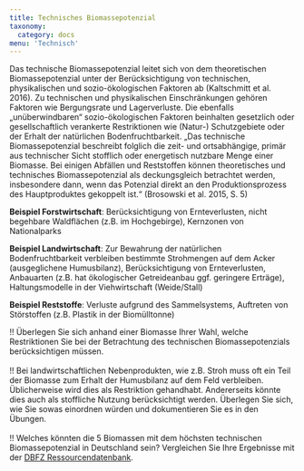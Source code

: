 ```yaml
---
title: Technisches Biomassepotenzial
taxonomy: 
  category: docs
menu: 'Technisch'
---
```


Das technische Biomassepotenzial leitet sich von dem theoretischen Biomassepotenzial unter der Berücksichtigung von technischen, physikalischen und sozio-ökologischen Faktoren ab (Kaltschmitt et al. 2016). Zu technischen und physikalischen Einschränkungen gehören Faktoren wie Bergungsrate und Lagerverluste. Die ebenfalls „unüberwindbaren“ sozio-ökologischen Faktoren beinhalten gesetzlich oder gesellschaftlich verankerte Restriktionen wie (Natur-) Schutzgebiete oder der Erhalt der natürlichen Bodenfruchtbarkeit. „Das technische Biomassepotenzial beschreibt folglich die zeit- und ortsabhängige, primär aus technischer Sicht stofflich oder energetisch nutzbare Menge einer Biomasse. Bei einigen Abfällen und Reststoffen können theoretisches und technisches Biomassepotenzial als deckungsgleich betrachtet werden, insbesondere dann, wenn das Potenzial direkt an den Produktionsprozess des Hauptproduktes gekoppelt ist.“ (Brosowski et al. 2015, S. 5) 

**Beispiel Forstwirtschaft**: Berücksichtigung von Ernteverlusten, nicht begehbare Waldflächen (z.B. im Hochgebirge), Kernzonen von Nationalparks

**Beispiel Landwirtschaft**: Zur Bewahrung der natürlichen Bodenfruchtbarkeit verbleiben bestimmte Strohmengen auf dem Acker (ausgeglichene Humusbilanz), Berücksichtigung von Ernteverlusten, Anbauarten (z.B. hat ökologischer Getreideanbau ggf. geringere Erträge), Haltungsmodelle in der Viehwirtschaft (Weide/Stall)

**Beispiel Reststoffe**: Verluste aufgrund des Sammelsystems, Auftreten von Störstoffen (z.B. Plastik in der Biomülltonne)

!! Überlegen Sie sich anhand einer Biomasse Ihrer Wahl, welche Restriktionen Sie bei der Betrachtung des technischen Biomassepotenzials berücksichtigen müssen. <br> <br>
!! Bei landwirtschaftlichen Nebenprodukten, wie z.B. Stroh muss oft ein Teil der Biomasse zum Erhalt der Humusbilanz auf dem Feld verbleiben. Üblicherweise wird dies als Restriktion gehandhabt. Andererseits könnte dies auch als stoffliche Nutzung berücksichtigt werden. Überlegen Sie sich, wie Sie sowas einordnen würden und dokumentieren Sie es in den Übungen. <br> <br>
!! Welches könnten die 5 Biomassen mit dem höchsten technischen Biomassepotenzial in Deutschland sein? Vergleichen Sie Ihre Ergebnisse mit  der [DBFZ Ressourcendatenbank](http://webapp.dbfz.de/resources). 

